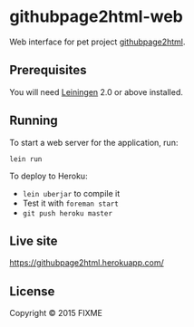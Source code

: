 # githubpage2html-web

Web interface for pet project [githubpage2html](https://github.com/carouselapps/githubpage2html).

## Prerequisites

You will need [Leiningen][1] 2.0 or above installed.

[1]: https://github.com/technomancy/leiningen

## Running

To start a web server for the application, run:

    lein run

To deploy to Heroku:

* `lein uberjar` to compile it
* Test it with `foreman start`
* `git push heroku master`

## Live site

https://githubpage2html.herokuapp.com/

## License

Copyright © 2015 FIXME
